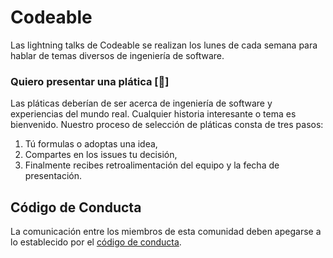 # Codeable

Las lightning talks de Codeable se realizan los lunes de cada semana para hablar de temas diversos de ingeniería de software.

### Quiero presentar una plática [📖]

Las pláticas deberían de ser acerca de ingeniería de software y experiencias del mundo real. Cualquier historia interesante o tema es bienvenido. Nuestro proceso de selección de pláticas consta de tres pasos:

1. Tú formulas o adoptas una idea,
2. Compartes en los issues tu decisión,
3. Finalmente recibes retroalimentación del equipo y la fecha de presentación.

## Código de Conducta

La comunicación entre los miembros de esta comunidad deben apegarse a lo establecido por el [código de conducta](https://github.com/codeableorg/lightning-talks).
